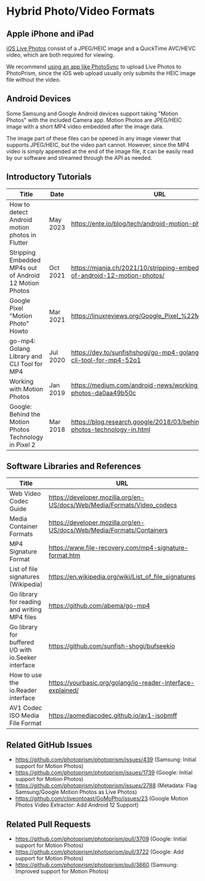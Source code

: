 # Hybrid Photo/Video Formats

## Apple iPhone and iPad

[iOS Live Photos](https://developer.apple.com/live-photos/) consist of a JPEG/HEIC image and a QuickTime AVC/HEVC video, which are both required for viewing.

We recommend [using an app like PhotoSync](../../user-guide/sync/mobile-devices.md#photosync) to upload Live Photos to PhotoPrism, since the iOS web upload usually only submits the HEIC image file without the video.

## Android Devices

Some Samsung and Google Android devices support taking "Motion Photos" with the included Camera app. Motion Photos are JPEG/HEIC image with a short MP4 video embedded after the image data.

The image part of these files can be opened in any image viewer that supports JPEG/HEIC, but the video part cannot. However, since the MP4 video is simply appended at the end of the image file, it can be easily read by our software and streamed through the API as needed.

## Introductory Tutorials

| Title                                                   | Date     | URL                                                                                |
|---------------------------------------------------------|----------|------------------------------------------------------------------------------------|
| How to detect Android motion photos in Flutter          | May 2023 | https://ente.io/blog/tech/android-motion-photos-flutter/                           |
| Stripping Embedded MP4s out of Android 12 Motion Photos | Oct 2021 | https://mjanja.ch/2021/10/stripping-embedded-mp4s-out-of-android-12-motion-photos/ |
| Google Pixel "Motion Photo" Howto                       | Mar 2021 | https://linuxreviews.org/Google_Pixel_%22Motion_Photo%22                           |
| go-mp4: Golang Library and CLI Tool for MP4             | Jul 2020 | https://dev.to/sunfishshogi/go-mp4-golang-library-and-cli-tool-for-mp4-52o1        |
| Working with Motion Photos                              | Jan 2019 | https://medium.com/android-news/working-with-motion-photos-da0aa49b50c             |
| Google: Behind the Motion Photos Technology in Pixel 2  | Mar 2018 | https://blog.research.google/2018/03/behind-motion-photos-technology-in.html       |

## Software Libraries and References

| Title                                                | URL                                                                     |
|------------------------------------------------------|-------------------------------------------------------------------------|
| Web Video Codec Guide                                | https://developer.mozilla.org/en-US/docs/Web/Media/Formats/Video_codecs |
| Media Container Formats                              | https://developer.mozilla.org/en-US/docs/Web/Media/Formats/Containers   |
| MP4 Signature Format                                 | https://www.file-recovery.com/mp4-signature-format.htm                  |
| List of file signatures (Wikipedia)                  | https://en.wikipedia.org/wiki/List_of_file_signatures                   |
| Go library for reading and writing MP4 files         | https://github.com/abema/go-mp4                                         |
| Go library for buffered I/O with io.Seeker interface | https://github.com/sunfish-shogi/bufseekio                              |
| How to use the io.Reader interface                   | https://yourbasic.org/golang/io-reader-interface-explained/             |
| AV1 Codec ISO Media File Format                      | https://aomediacodec.github.io/av1-isobmff                              |

## Related GitHub Issues

- https://github.com/photoprism/photoprism/issues/439 (Samsung: Initial support for Motion Photos)
- https://github.com/photoprism/photoprism/issues/1739 (Google: Initial support for Motion Photos)
- https://github.com/photoprism/photoprism/issues/2788 (Metadata: Flag Samsung/Google Motion Photos as Live Photos)
- https://github.com/cliveontoast/GoMoPho/issues/23 (Google Motion Photos Video Extractor: Add Android 12 Support)

## Related Pull Requests

- https://github.com/photoprism/photoprism/pull/3709 (Google: Initial support for Motion Photos)
- https://github.com/photoprism/photoprism/pull/3722 (Google: Add support for Motion Photos)
- https://github.com/photoprism/photoprism/pull/3660 (Samsung: Improved support for Motion Photos)